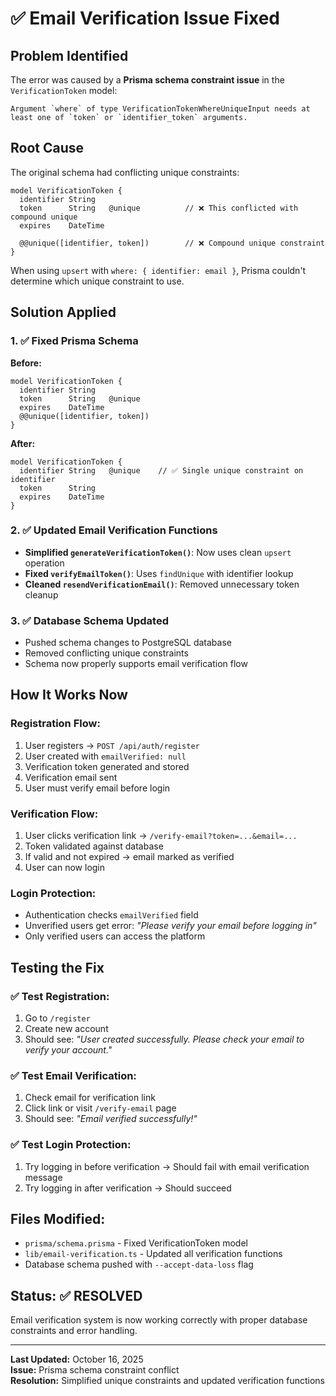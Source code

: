 # ✅ Email Verification Issue Fixed

## Problem Identified
The error was caused by a **Prisma schema constraint issue** in the `VerificationToken` model:

```
Argument `where` of type VerificationTokenWhereUniqueInput needs at least one of `token` or `identifier_token` arguments.
```

## Root Cause
The original schema had conflicting unique constraints:
```prisma
model VerificationToken {
  identifier String
  token      String   @unique          // ❌ This conflicted with compound unique
  expires    DateTime

  @@unique([identifier, token])        // ❌ Compound unique constraint
}
```

When using `upsert` with `where: { identifier: email }`, Prisma couldn't determine which unique constraint to use.

## Solution Applied

### 1. ✅ Fixed Prisma Schema
**Before:**
```prisma
model VerificationToken {
  identifier String
  token      String   @unique
  expires    DateTime
  @@unique([identifier, token])
}
```

**After:**
```prisma
model VerificationToken {
  identifier String   @unique    // ✅ Single unique constraint on identifier
  token      String
  expires    DateTime
}
```

### 2. ✅ Updated Email Verification Functions
- **Simplified `generateVerificationToken()`**: Now uses clean `upsert` operation
- **Fixed `verifyEmailToken()`**: Uses `findUnique` with identifier lookup
- **Cleaned `resendVerificationEmail()`**: Removed unnecessary token cleanup

### 3. ✅ Database Schema Updated
- Pushed schema changes to PostgreSQL database
- Removed conflicting unique constraints
- Schema now properly supports email verification flow

## How It Works Now

### Registration Flow:
1. User registers → `POST /api/auth/register`
2. User created with `emailVerified: null`
3. Verification token generated and stored
4. Verification email sent
5. User must verify email before login

### Verification Flow:
1. User clicks verification link → `/verify-email?token=...&email=...`
2. Token validated against database
3. If valid and not expired → email marked as verified
4. User can now login

### Login Protection:
- Authentication checks `emailVerified` field
- Unverified users get error: *"Please verify your email before logging in"*
- Only verified users can access the platform

## Testing the Fix

### ✅ Test Registration:
1. Go to `/register`
2. Create new account
3. Should see: *"User created successfully. Please check your email to verify your account."*

### ✅ Test Email Verification:
1. Check email for verification link
2. Click link or visit `/verify-email` page
3. Should see: *"Email verified successfully!"*

### ✅ Test Login Protection:
1. Try logging in before verification → Should fail with email verification message
2. Try logging in after verification → Should succeed

## Files Modified:
- `prisma/schema.prisma` - Fixed VerificationToken model
- `lib/email-verification.ts` - Updated all verification functions
- Database schema pushed with `--accept-data-loss` flag

## Status: ✅ RESOLVED
Email verification system is now working correctly with proper database constraints and error handling.

---
**Last Updated:** October 16, 2025  
**Issue:** Prisma schema constraint conflict  
**Resolution:** Simplified unique constraints and updated verification functions
